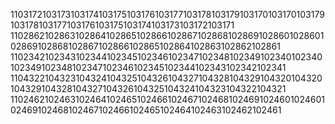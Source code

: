 1103172103173103174103175103176103177103178103179103170103170103179103178103177103176103175103174103173103172103171
1102862102863102864102865102866102867102868102869102860102860102869102868102867102866102865102864102863102862102861
1102342102343102344102345102346102347102348102349102340102340102349102348102347102346102345102344102343102342102341
1104322104323104324104325104326104327104328104329104320104320104329104328104327104326104325104324104323104322104321
1102462102463102464102465102466102467102468102469102460102460102469102468102467102466102465102464102463102462102461
